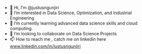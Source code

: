 - 👋 Hi, I’m @justusngunjiri
- 👀 I’m interested in Data Science, Optimization, and Industrial Engineering
- 🌱 I’m currently learning  advanced data science skills and cloud computing.
- 💞️ I’m looking to collaborate on  Data Science Projects
- 📫 How to reach me , catch me on linkedin here www.linkedin.com/in/justusngunjiri

<!---
justusngunjiri/justusngunjiri is a ✨ special ✨ repository because its `README.md` (this file) appears on your GitHub profile.
You can click the Preview link to take a look at your changes.
--->

